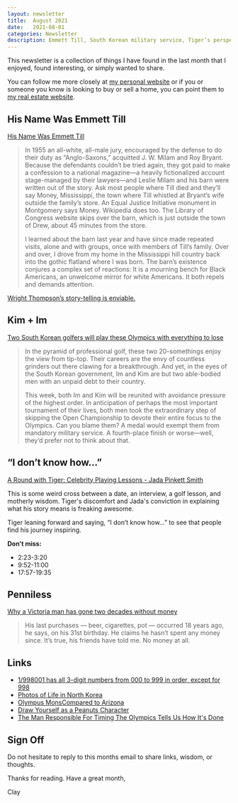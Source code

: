 ```yaml
---
layout: newsletter
title:  August 2021
date:   2021-08-01
categories: Newsletter
description: Emmett Till, South Korean military service, Tiger’s perspective, money-free living, Olympus Mons, Drawing Peanuts, timing the Olympics
---
```


This newsletter is a collection of things I have found in the last month that I enjoyed, found interesting, or simply wanted to share.

You can follow me more closely at [my personal website](http://claycarson.net "Personal Website") or if you or someone you know is looking to buy or sell a home, you can point them to [my real estate website](http://claycarson.com "Business Website ").

## His Name Was Emmett Till

[His Name Was Emmett Till](https://www.theatlantic.com/magazine/archive/2021/09/barn-emmett-till-murder/619493/?utm_source=pocket_mylist)

> In 1955 an all-white, all-male jury, encouraged by the defense to do their duty as “Anglo-Saxons,” acquitted J. W. Milam and Roy Bryant. Because the defendants couldn’t be tried again, they got paid to make a confession to a national magazine—a heavily fictionalized account stage-managed by their lawyers—and Leslie Milam and his barn were written out of the story. Ask most people where Till died and they’ll say Money, Mississippi, the town where Till whistled at Bryant’s wife outside the family’s store. An Equal Justice Initiative monument in Montgomery says Money. Wikipedia does too. The Library of Congress website skips over the barn, which is just outside the town of Drew, about 45 minutes from the store.
> 
> I learned about the barn last year and have since made repeated visits, alone and with groups, once with members of Till’s family. Over and over, I drove from my home in the Mississippi hill country back into the gothic flatland where I was born. The barn’s existence conjures a complex set of reactions: It is a mourning bench for Black Americans, an unwelcome mirror for white Americans. It both repels and demands attention.

[Wright Thompson’s story-telling is enviable.](https://claycarson.net/timeline/media/podcast/2020/12/30/the-daily-stoic-2/)

## Kim + Im

[Two South Korean golfers will play these Olympics with everything to lose](https://www.golfdigest.com/story/south-korean-olympic-golfers-military-service)

> In the pyramid of professional golf, these two 20-somethings enjoy the view from tip-top. Their careers are the envy of countless grinders out there clawing for a breakthrough. And yet, in the eyes of the South Korean government, Im and Kim are but two able-bodied men with an unpaid debt to their country.
> 
> This week, both Im and Kim will be reunited with avoidance pressure of the highest order. In anticipation of perhaps the most important tournament of their lives, both men took the extraordinary step of skipping the Open Championship to devote their entire focus to the Olympics. Can you blame them? A medal would exempt them from mandatory military service. A fourth-place finish or worse—well, they’d prefer not to think about that.

## “I don’t know how…”

[A Round with Tiger: Celebrity Playing Lessons - Jada Pinkett Smith](https://www.golfdigest.com/video/a-round-with-tiger--celebrity-playing-lessons/a-round-with-tiger--celebrity-playing-lessons---jada-pinkett-smith)

This is some weird cross between a date, an interview, a golf lesson, and motherly wisdom. Tiger's discomfort and Jada's conviction in explaining what his story means is freaking awesome.

Tiger leaning forward and saying, “I don’t know how…” to see that people find his journey inspiring.

**Don’t miss:**
- 2:23-3:20
- 9:52-11:00
- 17:57-19:35

## Penniless

[Why a Victoria man has gone two decades without money](https://www.capitaldaily.ca/news/penniless-two-decades-without-money "Penniless: why a Victoria man has gone two decades without money")

> His last purchases — beer, cigarettes, pot — occurred 18 years ago, he says, on his 31st birthday. He claims he hasn’t spent any money since. It’s true, his friends have told me. No money at all.

## Links

- [1/998001 has all 3-digit numbers from 000 to 999 in order, except for 998](https://twitter.com/fermatslibrary/status/1417823146095304705)
- [Photos of Life in North Korea](https://norikohayashi.com/north-korea)
- [Olympus Mons](https://mars.nasa.gov/gallery/atlas/olympus-mons.html "Olympus Mons")[Compared to Arizona](https://mars.nasa.gov/gallery/atlas/images/oly-az.jpg)
- [Draw Yourself as a Peanuts Character](https://youtu.be/b0nWcBVvhd0)
- [The Man Responsible For Timing The Olympics Tells Us How It's Done](https://www.hodinkee.com/articles/the-man-responsible-for-timing-the-olympics-tells-us-how-its-done)

## Sign Off

Do not hesitate to reply to this months email to share links, wisdom, or thoughts.

Thanks for reading. Have a great month,

Clay